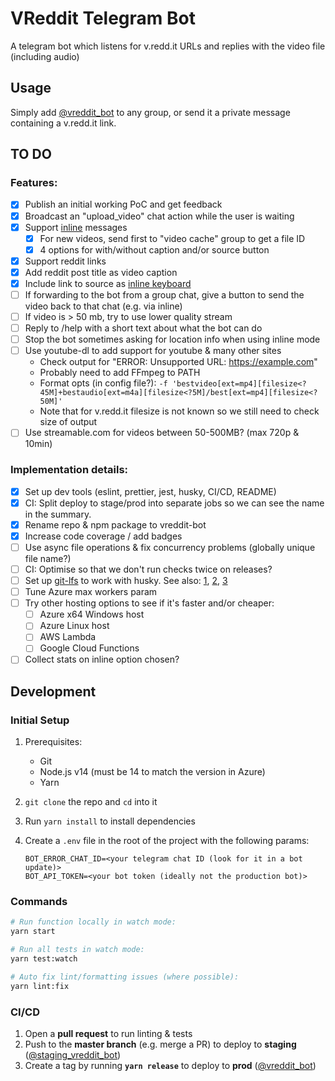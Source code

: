 # VReddit Telegram Bot

A telegram bot which listens for v.redd.it URLs and replies with the video file (including audio)

## Usage

Simply add [@vreddit_bot](https://t.me/vreddit_bot) to any group, or send it a private message containing a v.redd.it link.

## TO DO

### Features:

- [x] Publish an initial working PoC and get feedback
- [x] Broadcast an "upload_video" chat action while the user is waiting
- [x] Support [inline](https://core.telegram.org/bots/api#inline-mode) messages
  - [x] For new videos, send first to "video cache" group to get a file ID
  - [x] 4 options for with/without caption and/or source button
- [x] Support reddit links
- [x] Add reddit post title as video caption
- [x] Include link to source as [inline keyboard](https://core.telegram.org/bots/2-0-intro#new-inline-keyboards)
- [ ] If forwarding to the bot from a group chat, give a button to send the video back to that chat (e.g. via inline)
- [ ] If video is > 50 mb, try to use lower quality stream
- [ ] Reply to /help with a short text about what the bot can do
- [ ] Stop the bot sometimes asking for location info when using inline mode
- [ ] Use youtube-dl to add support for youtube & many other sites
  - Check output for "ERROR: Unsupported URL: https://example.com"
  - Probably need to add FFmpeg to PATH
  - Format opts (in config file?): `-f 'bestvideo[ext=mp4][filesize<?45M]+bestaudio[ext=m4a][filesize<?5M]/best[ext=mp4][filesize<?50M]'`
  - Note that for v.redd.it filesize is not known so we still need to check size of output
- [ ] Use streamable.com for videos between 50-500MB? (max 720p & 10min)

### Implementation details:

- [x] Set up dev tools (eslint, prettier, jest, husky, CI/CD, README)
- [x] CI: Split deploy to stage/prod into separate jobs so we can see the name in the summary.
- [x] Rename repo & npm package to vreddit-bot
- [x] Increase code coverage / add badges
- [ ] Use async file operations & fix concurrency problems (globally unique file name?)
- [ ] CI: Optimise so that we don't run checks twice on releases?
- [ ] Set up [git-lfs](https://git-lfs.github.com/) to work with husky. See also: [1], [2], [3]
- [ ] Tune Azure max workers param
- [ ] Try other hosting options to see if it's faster and/or cheaper:
  - [ ] Azure x64 Windows host
  - [ ] Azure Linux host
  - [ ] AWS Lambda
  - [ ] Google Cloud Functions
- [ ] Collect stats on inline option chosen?

[1]: https://dev.to/mbelsky/pair-husky-with-git-lfs-in-your-javascript-project-2kh0
[2]: https://github.com/typicode/husky/issues/108
[3]: https://docs.github.com/en/free-pro-team@latest/github/managing-large-files/working-with-large-files

## Development

### Initial Setup

1. Prerequisites:

   - Git
   - Node.js v14 (must be 14 to match the version in Azure)
   - Yarn

1. `git clone` the repo and `cd` into it

1. Run `yarn install` to install dependencies

1. Create a `.env` file in the root of the project with the following params:
   ```properties
   BOT_ERROR_CHAT_ID=<your telegram chat ID (look for it in a bot update)>
   BOT_API_TOKEN=<your bot token (ideally not the production bot)>
   ```

### Commands

```sh
# Run function locally in watch mode:
yarn start

# Run all tests in watch mode:
yarn test:watch

# Auto fix lint/formatting issues (where possible):
yarn lint:fix
```

### CI/CD

1. Open a **pull request** to run linting & tests
1. Push to the **master branch** (e.g. merge a PR) to deploy to **staging** ([@staging_vreddit_bot](https://t.me/staging_vreddit_bot))
1. Create a tag by running **`yarn release`** to deploy to **prod** ([@vreddit_bot](https://t.me/vreddit_bot))
